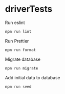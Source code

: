 # driverTests

Run eslint

```bash
npm run lint
```

Run Prettier

```bash
npm run format
```

Migrate database

```bash
npm run migrate
```

Add initial data to database

```bash
npm run seed
```
